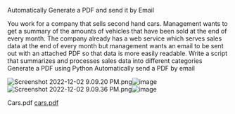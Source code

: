 Automatically Generate a PDF and send it by Email

You work for a company that sells second hand cars. Management wants to get a summary of the amounts of vehicles that have been sold at the end of every month. The company already has a web service which serves sales data at the end of every month but management wants an email to be sent out with an attached PDF so that data is more easily readable.
  Write a script that summarizes and processes sales data into different categories
  Generate a PDF using Python
  Automatically send a PDF by email

<img src="blob:chrome-untrusted://media-app/3f8eb440-2599-4411-8e70-c307183b6b5d" alt="Screenshot 2022-12-02 9.09.20 PM.png"/>![image](https://user-images.githubusercontent.com/47179662/205419824-6295b99e-76ba-44c5-b391-a16b2993dbcf.png)
<img src="blob:chrome-untrusted://media-app/7559857b-b4ca-482d-a0d7-3729c9e382d6" alt="Screenshot 2022-12-02 9.09.36 PM.png"/>![image](https://user-images.githubusercontent.com/47179662/205419966-aa702ec6-1fc1-4236-981c-0cbf4825a98a.png)

Cars.pdf
[cars.pdf](https://github.com/TammamWafai/Python-Google-IT-Automation-With-Python/files/10145537/cars.pdf)

